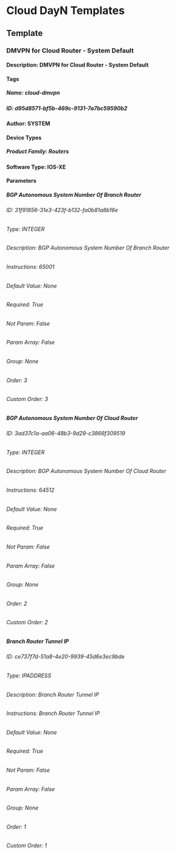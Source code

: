 # Cloud DayN Templates
## Template
### DMVPN for Cloud Router - System Default
#### Description: DMVPN for Cloud Router - System Default
#### Tags
##### Name: cloud-dmvpn
##### ID: d95d8571-bf5b-469c-9131-7a7bc59590b2
#### Author: SYSTEM
#### Device Types
##### Product Family: Routers
#### Software Type: IOS-XE
#### Parameters
##### BGP Autonomous System Number Of Branch Router
###### ID: 31f91856-31e3-423f-b132-fa0b81a8b16e
###### Type: INTEGER
###### Description: BGP Autonomous System Number Of Branch Router
###### Instructions: 65001
###### Default Value: None
###### Required: True
###### Not Param: False
###### Param Array: False
###### Group: None
###### Order: 3
###### Custom Order: 3
##### BGP Autonomous System Number Of Cloud Router
###### ID: 3ad37c1a-aa06-48b3-9d29-c3866f309519
###### Type: INTEGER
###### Description: BGP Autonomous System Number Of Cloud Router
###### Instructions: 64512
###### Default Value: None
###### Required: True
###### Not Param: False
###### Param Array: False
###### Group: None
###### Order: 2
###### Custom Order: 2
##### Branch Router Tunnel IP
###### ID: ce737f7d-51a8-4e20-9939-45d6e3ec9bde
###### Type: IPADDRESS
###### Description: Branch Router Tunnel IP
###### Instructions: Branch Router Tunnel IP
###### Default Value: None
###### Required: True
###### Not Param: False
###### Param Array: False
###### Group: None
###### Order: 1
###### Custom Order: 1